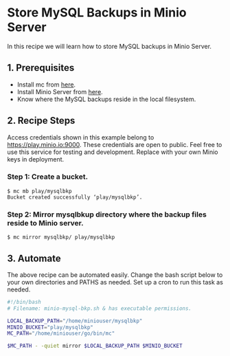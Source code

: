# Store MySQL Backups in Minio Server

In this recipe we will learn how to store MySQL backups in Minio Server.

 
## 1. Prerequisites
* Install mc from [here](https://docs.minio.io/docs/minio-client-quick-start-guide).
* Install Minio Server from [here](https://docs.minio.io/docs/minio ).
* Know where the MySQL backups reside in the local filesystem.

## 2. Recipe Steps
Access credentials shown in this example belong to https://play.minio.io:9000.
These credentials are open to public. Feel free to use this service for testing and development. Replace with your own Minio keys in deployment.

### Step 1: Create a bucket.
```
$ mc mb play/mysqlbkp
Bucket created successfully ‘play/mysqlbkp’.
```

### Step 2: Mirror mysqlbkup directory where the backup files reside to Minio server. 

```
$ mc mirror mysqlbkp/ play/mysqlbkp
```

## 3. Automate
The above recipe can be automated easily. Change the bash script below to your own directories and PATHS as needed. Set up a cron to run this task as needed.

```sh
#!/bin/bash
# Filename: minio-mysql-bkp.sh & has executable permissions.

LOCAL_BACKUP_PATH="/home/miniouser/mysqlbkp"
MINIO_BUCKET="play/mysqlbkp"
MC_PATH="/home/miniouser/go/bin/mc"

$MC_PATH - -quiet mirror $LOCAL_BACKUP_PATH $MINIO_BUCKET
```
